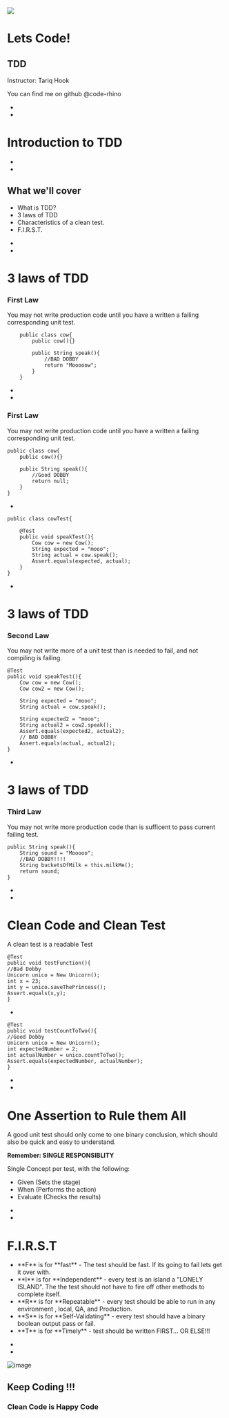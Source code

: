 <div class="border">
<img class="instructor-image" src="../instructor-avatar/tariqProfile300x300.png"></img>

<div class="title-slide">
    <h1>Lets Code!</h1>
    <h2>TDD</h2>
    <p>Instructor: Tariq Hook</p>
    <p>You can find me on github @code-rhino</p>
</div>
</div>

-
-
# Introduction to TDD


-
-

## What we'll cover
<ul>
<li class="fragment fade-up">What is TDD?</li>
<li class="fragment fade-up">3 laws of TDD</li>
<li class="fragment fade-up">Characteristics of a clean test.</li>
<li class="fragment fade-up">F.I.R.S.T.</li>
</ul>

-
-
# 3 laws of TDD

### First Law

You may not write production code until you have a written a failing corresponding unit test.

```
	public class cow{
		public cow(){}
		
		public String speak(){
			//BAD DOBBY
			return "Mooooow";
		}
	}

```

-
-
### First Law

You may not write production code until you have a written a failing corresponding unit test.

```
public class cow{
	public cow(){}
	
	public String speak(){
		//Good DOBBY
		return null;
	}
}

```
-

```
public class cowTest{
	
	@Test
	public void speakTest(){
		Cow cow = new Cow();
		String expected = "mooo";
		String actual = cow.speak();
		Assert.equals(expected, actual);
	}
}
```
-
# 3 laws of TDD

### Second Law

You may not write more of a unit test than is needed to fail, and not compiling is failing.

```
@Test
public void speakTest(){
	Cow cow = new Cow();
	Cow cow2 = new Cow();
	
	String expected = "mooo";
	String actual = cow.speak();
	
	String expected2 = "mooo";
	String actual2 = cow2.speak();
	Assert.equals(expected2, actual2);
	// BAD DOBBY
	Assert.equals(actual, actual2);
}
```

-
# 3 laws of TDD

### Third Law

You may not write more production code than is sufficent to pass current failing test.

```
public String speak(){
	String sound = "Mooooo";
	//BAD DOBBY!!!!
	String bucketsOfMilk = this.milkMe();
	return sound;
}
```

-
-

# Clean Code and Clean Test

A clean test is a readable Test

```
@Test
public void testFunction(){
//Bad Dobby
Unicorn unico = New Unicorn();
int x = 23;
int y = unico.saveThePrincess();
Assert.equals(x,y);
}

```

-
```
@Test
public void testCountToTwo(){
//Good Dobby
Unicorn unico = New Unicorn();
int expectedNumber = 2;
int actualNumber = unico.countToTwo();
Assert.equals(expectedNumber, actualNumber);
}
```
-
-
# One Assertion to Rule them All

A good unit test should only come to one binary conclusion, which should also be quick and easy to understand. 

**Remember: SINGLE RESPONSIBLITY**

Single Concept per test, with the following:
<ul>
<li class="fragment fade-up">Given (Sets the stage)</li>
<li class="fragment fade-up">When (Performs the action)</li>
<li class="fragment fade-up">Evaluate (Checks the results)</li>
</uL>

-
-
# F.I.R.S.T

<ul>
<li class="fragment fade-up"> **F** is for **fast** - The test should be fast. If its going to fail lets get it over with.</li>
<li class="fragment fade-up"> **I** is for **Independent** - every test is an island a "LONELY ISLAND". The the test should not have to fire off other methods to complete itself.</li>
<li class="fragment fade-up"> **R** is for **Repeatable** - every test should be able to run in any environment , local, QA, and Production.</li>
<li class="fragment fade-up"> **S** is for **Self-Validating** - every test should have a binary boolean output pass or fail.</li>
<li class="fragment fade-up"> **T** is for **Timely** - test should be written FIRST... OR ELSE!!! </li>
</ul>


-
-
 <!-- .element class="info-splash" -->

![image](./imgs/java.png)<!-- .element class="corner-image" -->

<div class="info-splash-content">


## Keep Coding !!!
### Clean Code is Happy Code

</div>